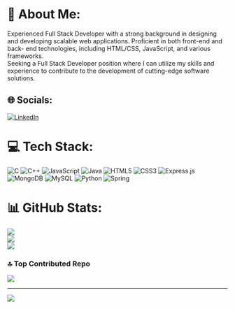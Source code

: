 # 💫 About Me:
Experienced Full Stack Developer with a strong background in designing and developing scalable web applications. Proficient in both front-end and back- end technologies, including HTML/CSS, JavaScript, and various frameworks.<br>Seeking a Full Stack Developer position where I can utilize my skills and experience to contribute to the development of cutting-edge software solutions.<br>


## 🌐 Socials:
[![LinkedIn](https://img.shields.io/badge/LinkedIn-%230077B5.svg?logo=linkedin&logoColor=white)](https://linkedin.com/in/tushar-gupta-5666ba23b) 

# 💻 Tech Stack:
![C](https://img.shields.io/badge/c-%2300599C.svg?style=for-the-badge&logo=c&logoColor=white) ![C++](https://img.shields.io/badge/c++-%2300599C.svg?style=for-the-badge&logo=c%2B%2B&logoColor=white) ![JavaScript](https://img.shields.io/badge/javascript-%23323330.svg?style=for-the-badge&logo=javascript&logoColor=%23F7DF1E) ![Java](https://img.shields.io/badge/java-%23ED8B00.svg?style=for-the-badge&logo=openjdk&logoColor=white) ![HTML5](https://img.shields.io/badge/html5-%23E34F26.svg?style=for-the-badge&logo=html5&logoColor=white) ![CSS3](https://img.shields.io/badge/css3-%231572B6.svg?style=for-the-badge&logo=css3&logoColor=white) ![Express.js](https://img.shields.io/badge/express.js-%23404d59.svg?style=for-the-badge&logo=express&logoColor=%2361DAFB) ![MongoDB](https://img.shields.io/badge/MongoDB-%234ea94b.svg?style=for-the-badge&logo=mongodb&logoColor=white) ![MySQL](https://img.shields.io/badge/mysql-%2300000f.svg?style=for-the-badge&logo=mysql&logoColor=white) ![Python](https://img.shields.io/badge/python-3670A0?style=for-the-badge&logo=python&logoColor=ffdd54) ![Spring](https://img.shields.io/badge/spring-%236DB33F.svg?style=for-the-badge&logo=spring&logoColor=white)
# 📊 GitHub Stats:
![](https://github-readme-stats.vercel.app/api?username=tushar21014&theme=synthwave&hide_border=false&include_all_commits=false&count_private=false)<br/>
![](https://github-readme-streak-stats.herokuapp.com/?user=tushar21014&theme=synthwave&hide_border=false)<br/>
![](https://github-readme-stats.vercel.app/api/top-langs/?username=tushar21014&theme=synthwave&hide_border=false&include_all_commits=false&count_private=false&layout=compact)

### 🔝 Top Contributed Repo
![](https://github-contributor-stats.vercel.app/api?username=tushar21014&limit=5&theme=tokyonight&combine_all_yearly_contributions=true)

---
[![](https://visitcount.itsvg.in/api?id=tushar21014&icon=0&color=0)](https://visitcount.itsvg.in)

<!-- Proudly created with GPRM ( https://gprm.itsvg.in ) -->
